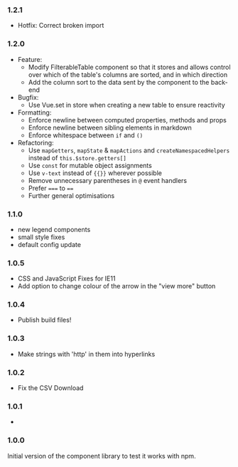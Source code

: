 ### 1.2.1

- Hotfix: Correct broken import

### 1.2.0

- Feature:
  - Modify FilterableTable component so that it stores and allows control over which of the table's columns are sorted, and in which direction
  - Add the column sort to the data sent by the component to the back-end
- Bugfix:
  - Use Vue.set in store when creating a new table to ensure reactivity
- Formatting:
  - Enforce newline between computed properties, methods and props
  - Enforce newline between sibling elements in markdown
  - Enforce whitespace between `if` and `()`
- Refactoring: 
  - Use `mapGetters`, `mapState` & `mapActions` and `createNamespacedHelpers` instead of `this.$store.getters[]`
  - Use `const` for mutable object assignments
  - Use `v-text` instead of `{{}}` wherever possible
  - Remove unnecessary parentheses in `@` event handlers
  - Prefer `===` to `==`
  - Further general optimisations

### 1.1.0

- new legend components
- small style fixes
- default config update
### 1.0.5

- CSS and JavaScript Fixes for IE11
- Add option to change colour of the arrow in the "view more" button
### 1.0.4

- Publish build files!

### 1.0.3

- Make strings with 'http' in them into hyperlinks

### 1.0.2

- Fix the CSV Download
### 1.0.1

- 

### 1.0.0

Initial version of the component library to test it works with npm.